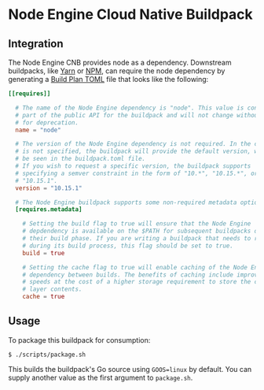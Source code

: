 # Node Engine Cloud Native Buildpack

## Integration

The Node Engine CNB provides node as a dependency. Downstream buildpacks, like
[Yarn](https://github.com/cloudfoundry/yarn-cnb) or
[NPM](https://github.com/cloudfoundry/npm-cnb), can require the node dependency
by generating a [Build Plan
TOML](https://github.com/buildpacks/spec/blob/master/buildpack.md#build-plan-toml)
file that looks like the following:

```toml
[[requires]]

  # The name of the Node Engine dependency is "node". This value is considered
  # part of the public API for the buildpack and will not change without a plan
  # for deprecation.
  name = "node"

  # The version of the Node Engine dependency is not required. In the case it
  # is not specified, the buildpack will provide the default version, which can
  # be seen in the buildpack.toml file.
  # If you wish to request a specific version, the buildpack supports
  # specifying a semver constraint in the form of "10.*", "10.15.*", or even
  # "10.15.1".
  version = "10.15.1"

  # The Node Engine buildpack supports some non-required metadata options.
  [requires.metadata]

    # Setting the build flag to true will ensure that the Node Engine
    # depdendency is available on the $PATH for subsequent buildpacks during
    # their build phase. If you are writing a buildpack that needs to run Node
    # during its build process, this flag should be set to true.
    build = true

    # Setting the cache flag to true will enable caching of the Node Engine
    # dependency between builds. The benefits of caching include improved build
    # speeds at the cost of a higher storage requirement to store the cached
    # layer contents.
    cache = true
```

## Usage

To package this buildpack for consumption:

```
$ ./scripts/package.sh
```

This builds the buildpack's Go source using `GOOS=linux` by default. You can
supply another value as the first argument to `package.sh`.
